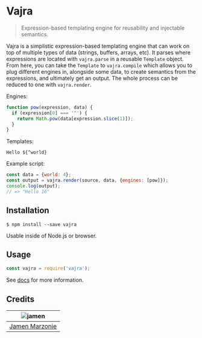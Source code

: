 # Vajra
> Expression-based templating engine for reusability and injectable semantics.

Vajra is a simplistic expression-based templating engine that can work on top of multiple types of data (strings, buffers, arrays, etc).  It parses where expressions are located with `vajra.parse` in a reusable `Template` object.  From here, you can take the `Template` to `vajra.compile` which allows you to plug different engines in, alongside some data, to create semantics from the expressions, and ultimately get an output.  The whole process can be reduced to one with `vajra.render`.

Engines:
```javascript
function pow(expression, data) {
  if (expression[0] === '^') {
    return Math.pow(data[expression.slice(1)]);
  }
}
```

Templates:
```
Hello ${^world}
```

Example script:
```javascript
const data = {world: 4};
const output = vajra.render(source, data, {engines: [pow]});
console.log(output);
// => "Hello 16"
```

## Installation
```shell
$ npm install --save vajra
```
Usable inside of Node.js or browser.

## Usage
```javascript
const vajra = require('vajra');
```
See [docs](docs/) for more information.

## Credits
| ![jamen][avatar] |
|:---:|
| [Jamen Marzonie][github] |

  [avatar]: https://avatars.githubusercontent.com/u/6251703?v=3&s=125
  [github]: https://github.com/jamen
